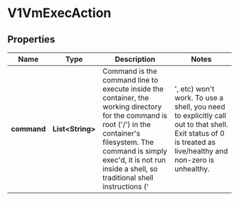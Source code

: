 # V1VmExecAction

## Properties
Name | Type | Description | Notes
------------ | ------------- | ------------- | -------------
**command** | **List&lt;String&gt;** | Command is the command line to execute inside the container, the working directory for the command  is root (&#x27;/&#x27;) in the container&#x27;s filesystem. The command is simply exec&#x27;d, it is not run inside a shell, so traditional shell instructions (&#x27;|&#x27;, etc) won&#x27;t work. To use a shell, you need to explicitly call out to that shell. Exit status of 0 is treated as live/healthy and non-zero is unhealthy. |  [optional]

